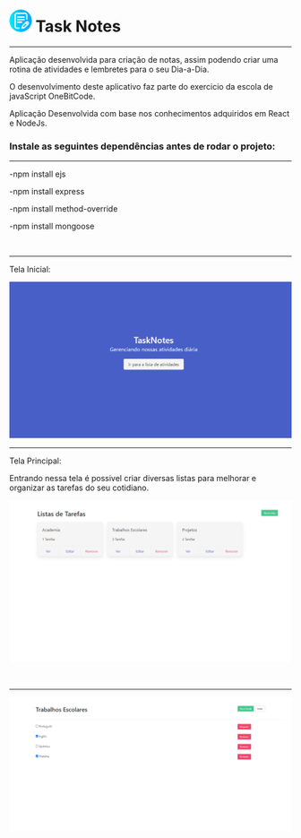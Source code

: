 # <img src="./img/escrita.png"  width="40"> Task Notes

<hr/>

Aplicação desenvolvida para criação de notas, assim podendo criar uma rotina de atividades e lembretes para o seu Dia-a-Dia.

O desenvolvimento deste aplicativo faz parte do exercicio da escola de javaScript OneBitCode.

Aplicação Desenvolvida com base nos conhecimentos adquiridos em React e NodeJs.


<h3>Instale as seguintes dependências antes de rodar o projeto:</h3>
<hr/>
<p>-npm install ejs </p>
<p>-npm install express</p>
<p>-npm install method-override</p>
<p>-npm install mongoose</p>
<br/>
<hr/>
Tela Inicial:

![Imagem Inicial](./img/screenOne.png)
<br/>
<hr/>
Tela Principal:
<p>Entrando nessa tela é possivel criar diversas listas para melhorar e organizar as tarefas do seu cotidiano.</p>
<p></p>

![Imagem Secundaria](./img/screenTwo.png)

<br/>
<hr/>

![Imagem terceira](./img/screenTree.png)